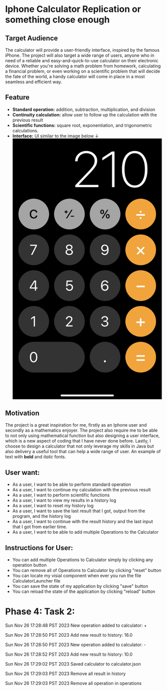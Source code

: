# Iphone Calculator Replication or something close enough

## Target Audience
The calculator will provide a user-friendly interface, inspired by the famous iPhone. The project will also 
target a wide range of users, anyone who in need of a reliable and easy-and-quick-to-use calculator on their electronic 
device. Whether you're solving a math problem from homework, calculating a financial problem, or even working on a
scientific problem that will decide the fate of the world, a handy calculator will come in place in a most seamless 
and efficient way.
## Feature

- **Standard operation:** addition, subtraction, multiplication, and division
- **Continuity calculation:** allow user to follow up the calculation with the previous result
- **Scientific functions:** square root, exponentiation, and trigonometric calculations.
- **Interface:** UI similar to the image below ↓
![img.png](img.png)

## Motivation
The project is a great inspiration for me, firstly as an Iphone user and secondly as a mathematics enjoyer. The project 
also require me to be able to not only using mathematical function but also designing a user interface, which is a new
aspect of coding that I have never done before. Lastly, I choose to design a calculator that not only leverage my skills
in Java but also delivery a useful tool that can help a wide range of user.
An example of text with **bold** and *italic* fonts.  

## User want:

- As a user, I want to be able to perform standard operation
- As a user, I want to continue my calculation with the previous result
- As a user, I want to perform scientific functions
- As a user, I want to view my results in a history log
- As a user, I want to reset my history log
- As a user, I want to save the last result that I got, output from the program, and the history log
- As a user, I want to continue with the result history and the last input that I got from earlier time.
- As a user, I want to be able to add multiple Operations to the Calculator

## Instructions for User:
- You can add multiple Operations to Calculator simply by clicking any operation button
- You can remove all of Operations to Calculator by clicking "reset" button
- You can locate my visial component when ever you run the file CalculatorLauncher file
- You can save the state of my application by clicking "save" button
- You can reload the state of the application by clicking "reload" button

# Phase 4: Task 2:
Sun Nov 26 17:28:48 PST 2023
New operation added to calculator: +

Sun Nov 26 17:28:50 PST 2023
Add new result to history: 16.0

Sun Nov 26 17:28:50 PST 2023
New operation added to calculator: -

Sun Nov 26 17:28:52 PST 2023
Add new result to history: 10.0

Sun Nov 26 17:29:02 PST 2023
Saved calculator to calculator.json

Sun Nov 26 17:29:03 PST 2023
Remove all result in history

Sun Nov 26 17:29:03 PST 2023
Remove all operation in operations

